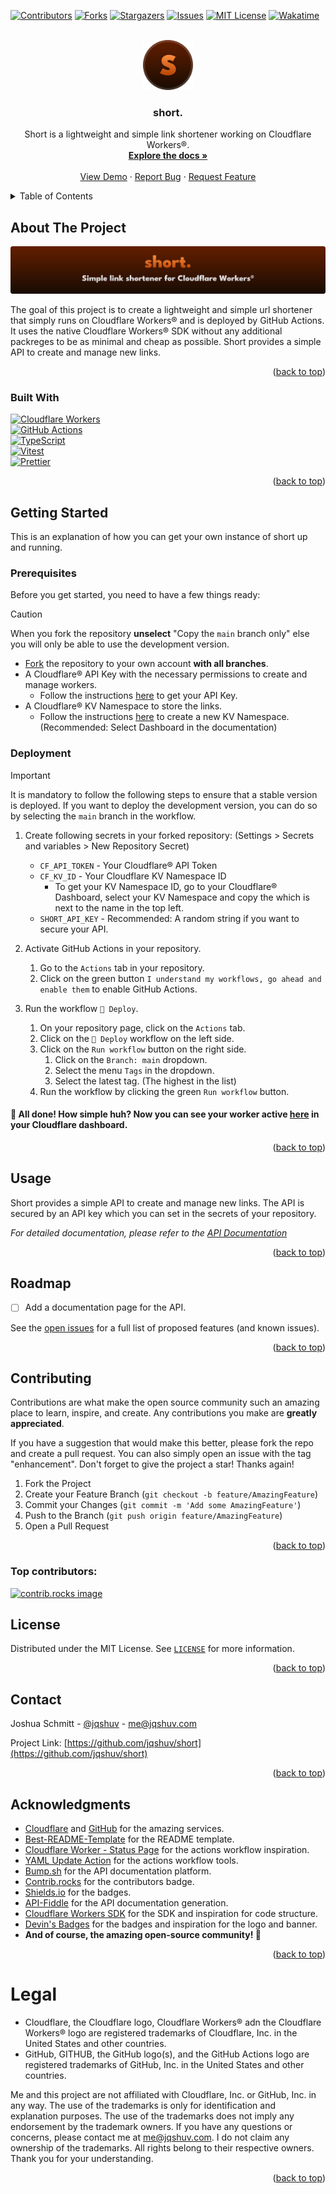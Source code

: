 <!--
 Copyright (c) 2024 Joshua Schmitt

 This software is released under the MIT License.
 https://opensource.org/licenses/MIT
-->

<!-- Improved compatibility of back to top link: See: https://github.com/othneildrew/Best-README-Template/pull/73 -->
<a id="readme-top"></a>



<!-- PROJECT SHIELDS -->
[![Contributors][contributors-shield]][contributors-url]
[![Forks][forks-shield]][forks-url]
[![Stargazers][stars-shield]][stars-url]
[![Issues][issues-shield]][issues-url]
[![MIT License][license-shield]][license-url]
[![Wakatime][wakatime-shield]](wakatime-url)



<!-- PROJECT LOGO -->
<br />
<div align="center">
  <a href="https://github.com/jqshuv/short">
    <img src=".github/assets/short-logo-bordered.svg" alt="Logo" width="80" height="80">
  </a>

<h3 align="center">short.</h3>

  <p align="center">
    Short is a lightweight and simple link shortener working on Cloudflare Workers®.
    <br />
    <a href="https://s.jqshuv.com/apidocs"><strong>Explore the docs »</strong></a>
    <br />
    <br />
    <a href="https://s.jqshuv.com/github">View Demo</a>
    ·
    <a href="https://github.com/jqshuv/short/issues/new?assignees=&labels=bug&projects=&template=🐛-bug-report.md&title=[BUG]%20">Report Bug</a>
    ·
    <a href="https://github.com/jqshuv/short/issues/new?assignees=&labels=enhancement&projects=&template=✨-feature-request.md&title=">Request Feature</a>
  </p>
</div>



<!-- TABLE OF CONTENTS -->
<details>
  <summary>Table of Contents</summary>
  <ol>
    <li>
      <a href="#about-the-project">About The Project</a>
      <ul>
        <li><a href="#built-with">Built With</a></li>
      </ul>
    </li>
    <li>
      <a href="#getting-started">Getting Started</a>
      <ul>
        <li><a href="#prerequisites">Prerequisites</a></li>
        <li><a href="#installation">Installation</a></li>
      </ul>
    </li>
    <li><a href="#usage">Usage</a></li>
    <li><a href="#roadmap">Roadmap</a></li>
    <li><a href="#contributing">Contributing</a></li>
    <li><a href="#license">License</a></li>
    <li><a href="#contact">Contact</a></li>
    <li><a href="#acknowledgments">Acknowledgments</a></li>
    <li><a href="#legal">Legal</a></li>
  </ol>
</details>



<!-- ABOUT THE PROJECT -->
## About The Project

![short banner image][banner]

The goal of this project is to create a lightweight and simple url shortener that simply runs on Cloudflare Workers® and is deployed by GitHub Actions. It uses the native Cloudflare Workers® SDK without any additional packreges to be as minimal and cheap as possible. Short provides a simple API to create and manage new links.

<p align="right">(<a href="#readme-top">back to top</a>)</p>



### Built With

[![Cloudflare Workers][cf-workers]][cf-workers-url] <br />
[![GitHub Actions][gh-actions]][gh-actions-url] <br />
[![TypeScript][ts]][ts-url] <br />
[![Vitest][vitest]][vitest-url] <br />
[![Prettier][prettier]][prettier-url] <br />

<p align="right">(<a href="#readme-top">back to top</a>)</p>



<!-- GETTING STARTED -->
## Getting Started

This is an explanation of how you can get your own instance of short up and running.

### Prerequisites

Before you get started, you need to have a few things ready:

> [!CAUTION]
> When you fork the repository **unselect** "Copy the `main` branch only" else you will only be able to use the development version.

* [Fork](https://github.com/jqshuv/short/fork) the repository to your own account **with all branches**.
* A Cloudflare® API Key with the necessary permissions to create and manage workers.
  * Follow the instructions [here](https://developers.cloudflare.com/workers/ci-cd/external-cicd/github-actions/#api-token) to get your API Key.
* A Cloudflare® KV Namespace to store the links.
  * Follow the instructions [here](https://developers.cloudflare.com/kv/get-started/#2-create-a-kv-namespace) to create a new KV Namespace. (Recommended: Select Dashboard in the documentation)


### Deployment


> [!IMPORTANT]
> It is mandatory to follow the following steps to ensure that a stable version is deployed. If you want to deploy the development version, you can do so by selecting the `main` branch in the workflow.

1. Create following secrets in your forked repository: (Settings > Secrets and variables > New Repository Secret)
   * `CF_API_TOKEN` - Your Cloudflare® API Token
   * `CF_KV_ID` - Your Cloudflare KV Namespace ID
     * To get your KV Namespace ID, go to your Cloudflare® Dashboard, select your KV Namespace and copy the which is next to the name in the top left.
   * `SHORT_API_KEY` - Recommended: A random string if you want to secure your API.

2. Activate GitHub Actions in your repository.
   1. Go to the `Actions` tab in your repository.
   2. Click on the green button `I understand my workflows, go ahead and enable them` to enable GitHub Actions.

3. Run the workflow `🚀 Deploy`.
   1. On your repository page, click on the `Actions` tab.
   2. Click on the `🚀 Deploy` workflow on the left side.
   3. Click on the `Run workflow` button on the right side.
      1. Click on the `Branch: main` dropdown.
      2. Select the menu `Tags` in the dropdown.
      3. Select the latest tag. (The highest in the list)
   4. Run the workflow by clicking the green `Run workflow` button.

#### 🚀 All done! How simple huh? Now you can see your worker active [here](https://dash.cloudflare.com/?to=/:account/workers-and-pages) in your Cloudflare dashboard.

<p align="right">(<a href="#readme-top">back to top</a>)</p>



<!-- USAGE EXAMPLES -->
## Usage

Short provides a simple API to create and manage new links. The API is secured by an API key which you can set in the secrets of your repository.

_For detailed documentation, please refer to the [API Documentation](https://example.com)_

<p align="right">(<a href="#readme-top">back to top</a>)</p>



<!-- ROADMAP -->
## Roadmap

- [ ] Add a documentation page for the API.

See the [open issues](https://github.com/jqshuv/short/issues) for a full list of proposed features (and known issues).

<p align="right">(<a href="#readme-top">back to top</a>)</p>



<!-- CONTRIBUTING -->
## Contributing

Contributions are what make the open source community such an amazing place to learn, inspire, and create. Any contributions you make are **greatly appreciated**.

If you have a suggestion that would make this better, please fork the repo and create a pull request. You can also simply open an issue with the tag "enhancement".
Don't forget to give the project a star! Thanks again!

1. Fork the Project
2. Create your Feature Branch (`git checkout -b feature/AmazingFeature`)
3. Commit your Changes (`git commit -m 'Add some AmazingFeature'`)
4. Push to the Branch (`git push origin feature/AmazingFeature`)
5. Open a Pull Request

<p align="right">(<a href="#readme-top">back to top</a>)</p>

### Top contributors:

<a href="https://github.com/jqshuv/short/graphs/contributors">
  <img src="https://contrib.rocks/image?repo=jqshuv/short" alt="contrib.rocks image" />
</a>



<!-- LICENSE -->
## License

Distributed under the MIT License. See [`LICENSE`](https://github.com/jqshuv/short/blob/main/LICENSE) for more information.

<p align="right">(<a href="#readme-top">back to top</a>)</p>



<!-- CONTACT -->
## Contact

Joshua Schmitt - [@jqshuv](https://github.com/jqshuv) - me@jqshuv.com

Project Link: [https://github.com/jqshuv/short](https://github.com/jqshuv/short)

<p align="right">(<a href="#readme-top">back to top</a>)</p>



<!-- ACKNOWLEDGMENTS -->
## Acknowledgments

* [Cloudflare](https://cloudflare.com) and [GitHub](https://github.com) for the amazing services.
* [Best-README-Template](https://github.com/othneildrew/Best-README-Template) for the README template.
* [Cloudflare Worker - Status Page](https://github.com/eidam/cf-workers-status-page) for the actions workflow inspiration.
* [YAML Update Action](https://github.com/fjogeleit/yaml-update-action) for the actions workflow tools.
* [Bump.sh](https://bump.sh) for the API documentation platform.
* [Contrib.rocks](https://contrib.rocks) for the contributors badge.
* [Shields.io](https://shields.io) for the badges.
* [API-Fiddle](https://api-fiddle.com) for the API documentation generation.
* [Cloudflare Workers SDK](https://github.com/cloudflare/workers-sdk) for the SDK and inspiration for code structure.
* [Devin's Badges](https://github.com/intergrav/devins-badges) for the badges and inspiration for the logo and banner.
* **And of course, the amazing open-source community! 🚀**

<p align="right">(<a href="#readme-top">back to top</a>)</p>



<!-- LEGAL -->
# Legal
* Cloudflare, the Cloudflare logo, Cloudflare Workers® adn the Cloudflare Workers® logo are registered trademarks of Cloudflare, Inc. in the United States and other countries.
* GitHub, GITHUB, the GitHub logo(s), and the GitHub Actions logo are registered trademarks of GitHub, Inc. in the United States and other countries.

Me and this project are not affiliated with Cloudflare, Inc. or GitHub, Inc. in any way. The use of the trademarks is only for identification and explanation purposes. The use of the trademarks does not imply any endorsement by the trademark owners. If you have any questions or concerns, please contact me at me@jqshuv.com. I do not claim any ownership of the trademarks. All rights belong to their respective owners. Thank you for your understanding.

<p align="right">(<a href="#readme-top">back to top</a>)</p>



<!-- MARKDOWN LINKS & IMAGES -->
<!-- https://www.markdownguide.org/basic-syntax/#reference-style-links -->
[docs-url]: https://s.jqshuv.com/apidocs

[contributors-shield]: https://img.shields.io/github/contributors/jqshuv/short.svg?style=for-the-badge
[contributors-url]: https://github.com/jqshuv/short/graphs/contributors

[forks-shield]: https://img.shields.io/github/forks/jqshuv/short.svg?style=for-the-badge
[forks-url]: https://github.com/jqshuv/short/network/members

[stars-shield]: https://img.shields.io/github/stars/jqshuv/short.svg?style=for-the-badge
[stars-url]: https://github.com/jqshuv/short/stargazers

[issues-shield]: https://img.shields.io/github/issues/jqshuv/short.svg?style=for-the-badge
[issues-url]: https://github.com/jqshuv/short/issues

[license-shield]: https://img.shields.io/github/license/jqshuv/short.svg?style=for-the-badge
[license-url]: https://github.com/jqshuv/short/blob/master/LICENSE.txt

[wakatime-shield]: https://wakatime.com/badge/user/b80127f3-fcf6-417a-9cdd-107757c5022f/project/691d39e9-e109-43f2-af91-657d977c1b18.svg?style=for-the-badge
[wakatime-url]: https://wakatime.com/@jqshuv/projects/ttqahjjgfm

[banner]: .github/assets/short-banner.svg

[cf-workers]: https://img.shields.io/badge/Cloudflare_Workers-ffffff?style=for-the-badge&logo=cloudflareworkers&logoColor=F38020
[cf-workers-url]: https://workers.cloudflare.com/

[gh-actions]: https://img.shields.io/badge/GitHub_Actions-000000?style=for-the-badge&logo=githubactions&logoColor=2088FF
[gh-actions-url]: https://github.com/features/actions

[ts]: https://img.shields.io/badge/TypeScript-3178C6?style=for-the-badge&logo=typescript&logoColor=white
[ts-url]: https://www.typescriptlang.org/

[vitest]: https://img.shields.io/badge/Vitest-1b1c1e?style=for-the-badge&logo=vitest&logoColor=6E9F18
[vitest-url]: https://vitejs.dev/


[prettier]: https://img.shields.io/badge/Prettier-1d2a33?style=for-the-badge&logo=prettier&logoColor=F7B93E
[prettier-url]: https://prettier.io/
